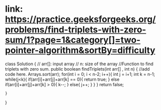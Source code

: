 # link: https://practice.geeksforgeeks.org/problems/find-triplets-with-zero-sum/1?page=1&category[]=two-pointer-algorithm&sortBy=difficulty

class Solution
{
    // arr[]: input array
    // n: size of the array
    //Function to find triplets with zero sum.
	public boolean findTriplets(int arr[] , int n)
    {
        //add code here.
        Arrays.sort(arr);
        for(int i = 0; i < n-2; i++){
            int j = i+1;
            int k = n-1;
            while(j<k){
                if(arr[i]+arr[j]+arr[k] == 0){
                    return true;
                }
                else if(arr[i]+arr[j]+arr[k] > 0){
                    k--;
                }
                else{
                    j++;
                }
            }
        }
        return false;
        
    }
}